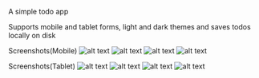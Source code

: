 A simple todo app

Supports mobile and tablet forms, light and dark themes and saves todos locally on disk

Screenshots(Mobile)
![alt text](readme_images/todo5.png) ![alt text](readme_images/todo6.png) ![alt text](readme_images/todo7.png) ![alt text](readme_images/todo8.png)

Screenshots(Tablet)
![alt text](readme_images/todo1.png) ![alt text](readme_images/todo2.png)
![alt text](readme_images/todo3.png) ![alt text](readme_images/todo4.png)

